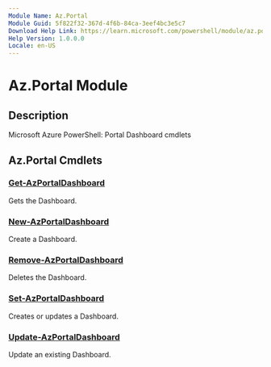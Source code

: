 ```yaml
---
Module Name: Az.Portal
Module Guid: 5f822f32-367d-4f6b-84ca-3eef4bc3e5c7
Download Help Link: https://learn.microsoft.com/powershell/module/az.portal
Help Version: 1.0.0.0
Locale: en-US
---
```


# Az.Portal Module
## Description
Microsoft Azure PowerShell: Portal Dashboard cmdlets

## Az.Portal Cmdlets
### [Get-AzPortalDashboard](Get-AzPortalDashboard.md)
Gets the Dashboard.

### [New-AzPortalDashboard](New-AzPortalDashboard.md)
Create a Dashboard.

### [Remove-AzPortalDashboard](Remove-AzPortalDashboard.md)
Deletes the Dashboard.

### [Set-AzPortalDashboard](Set-AzPortalDashboard.md)
Creates or updates a Dashboard.

### [Update-AzPortalDashboard](Update-AzPortalDashboard.md)
Update an existing Dashboard.

